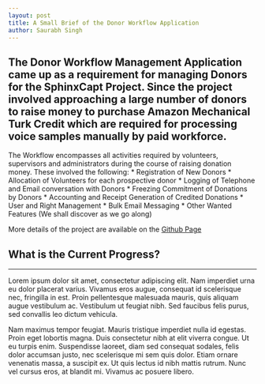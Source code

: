 ```yaml
---
layout: post
title: A Small Brief of the Donor Workflow Application
author: Saurabh Singh
---
```

The Donor Workflow Management Application came up as a requirement for managing Donors for the SphinxCapt Project. Since the project  involved approaching a large number of donors to raise money to purchase Amazon Mechanical Turk Credit which are required for processing voice samples manually by paid workforce.
---

The Workflow encompasses all activities required by volunteers, supervisors and administrators during the course of raising donation money. These involved the following:
    * Registration of New Donors
    * Allocation of Volunteers for each prospective donor
    * Logging of Telephone and Email conversation with Donors
    * Freezing Commitment of Donations by Donors
    * Accounting and Receipt Generation of Credited Donations
    * User and Right Management
    * Bulk Email Messaging
    * Other Wanted Features (We shall discover as we go along)

More details of the project are available on the [Github Page](https://github.com/saurabhima/gsoc_LEADERBOARD)
## What is the Current Progress? 
-----

Lorem ipsum dolor sit amet, consectetur adipiscing elit. Nam imperdiet urna eu dolor placerat varius. Vivamus eros augue, consequat id scelerisque nec, fringilla in est. Proin pellentesque malesuada mauris, quis aliquam augue vestibulum ac. Vestibulum ut feugiat nibh. Sed faucibus felis purus, sed convallis leo dictum vehicula. 

Nam maximus tempor feugiat. Mauris tristique imperdiet nulla id egestas. Proin eget lobortis magna. Duis consectetur nibh at elit viverra congue. Ut eu turpis enim. Suspendisse laoreet, diam sed consequat sodales, felis dolor accumsan justo, nec scelerisque mi sem quis dolor. Etiam ornare venenatis massa, a suscipit ex. Ut quis lectus id nibh mattis rutrum. Nunc vel cursus eros, at blandit mi. Vivamus ac posuere libero.


